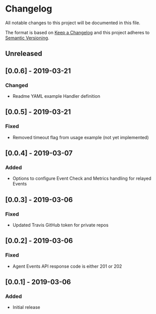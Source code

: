 # Changelog
All notable changes to this project will be documented in this file.

The format is based on [Keep a Changelog](http://keepachangelog.com/en/1.0.0/)
and this project adheres to [Semantic
Versioning](http://semver.org/spec/v2.0.0.html).

## Unreleased

## [0.0.6] - 2019-03-21

### Changed
- Readme YAML example Handler definition

## [0.0.5] - 2019-03-21

### Fixed
- Removed timeout flag from usage example (not yet implemented)

## [0.0.4] - 2019-03-07

### Added
- Options to configure Event Check and Metrics handling for relayed Events

## [0.0.3] - 2019-03-06

### Fixed
- Updated Travis GitHub token for private repos

## [0.0.2] - 2019-03-06

### Fixed
- Agent Events API response code is either 201 or 202

## [0.0.1] - 2019-03-06

### Added
- Initial release
